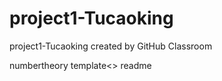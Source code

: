 # project1-Tucaoking
project1-Tucaoking created by GitHub Classroom


numbertheory template<>
readme
